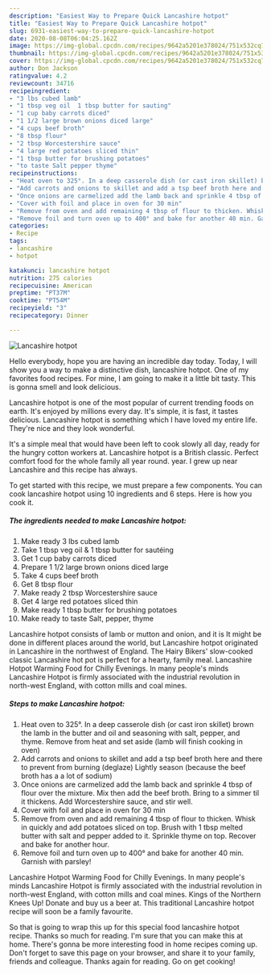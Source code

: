 ```yaml
---
description: "Easiest Way to Prepare Quick Lancashire hotpot"
title: "Easiest Way to Prepare Quick Lancashire hotpot"
slug: 6931-easiest-way-to-prepare-quick-lancashire-hotpot
date: 2020-08-08T06:04:25.162Z
image: https://img-global.cpcdn.com/recipes/9642a5201e378024/751x532cq70/lancashire-hotpot-recipe-main-photo.jpg
thumbnail: https://img-global.cpcdn.com/recipes/9642a5201e378024/751x532cq70/lancashire-hotpot-recipe-main-photo.jpg
cover: https://img-global.cpcdn.com/recipes/9642a5201e378024/751x532cq70/lancashire-hotpot-recipe-main-photo.jpg
author: Don Jackson
ratingvalue: 4.2
reviewcount: 34716
recipeingredient:
- "3 lbs cubed lamb"
- "1 tbsp veg oil  1 tbsp butter for sauting"
- "1 cup baby carrots diced"
- "1 1/2 large brown onions diced large"
- "4 cups beef broth"
- "8 tbsp flour"
- "2 tbsp Worcestershire sauce"
- "4 large red potatoes sliced thin"
- "1 tbsp butter for brushing potatoes"
- "to taste Salt pepper thyme"
recipeinstructions:
- "Heat oven to 325°. In a deep casserole dish (or cast iron skillet) brown the lamb in the butter and oil and seasoning with salt, pepper, and thyme. Remove from heat and set aside (lamb will finish cooking in oven)"
- "Add carrots and onions to skillet and add a tsp beef broth here and there to prevent from burning (deglaze) Lightly season (because the beef broth has a a lot of sodium)"
- "Once onions are carmelized add the lamb back and sprinkle 4 tbsp of flour over the mixture. Mix then add the beef broth. Bring to a simmer til it thickens. Add Worcestershire sauce, and stir well."
- "Cover with foil and place in oven for 30 min"
- "Remove from oven and add remaining 4 tbsp of flour to thicken. Whisk in quickly and add potatoes sliced on top. Brush with 1 tbsp melted butter with salt and pepper added to it. Sprinkle thyme on top. Recover and bake for another hour."
- "Remove foil and turn oven up to 400° and bake for another 40 min. Garnish with parsley!"
categories:
- Recipe
tags:
- lancashire
- hotpot

katakunci: lancashire hotpot 
nutrition: 275 calories
recipecuisine: American
preptime: "PT37M"
cooktime: "PT54M"
recipeyield: "3"
recipecategory: Dinner

---
```



![Lancashire hotpot](https://img-global.cpcdn.com/recipes/9642a5201e378024/751x532cq70/lancashire-hotpot-recipe-main-photo.jpg)

Hello everybody, hope you are having an incredible day today. Today, I will show you a way to make a distinctive dish, lancashire hotpot. One of my favorites food recipes. For mine, I am going to make it a little bit tasty. This is gonna smell and look delicious.

Lancashire hotpot is one of the most popular of current trending foods on earth. It's enjoyed by millions every day. It's simple, it is fast, it tastes delicious. Lancashire hotpot is something which I have loved my entire life. They're nice and they look wonderful.

It&#39;s a simple meal that would have been left to cook slowly all day, ready for the hungry cotton workers at. Lancashire hotpot is a British classic. Perfect comfort food for the whole family all year round. year. I grew up near Lancashire and this recipe has always.


To get started with this recipe, we must prepare a few components. You can cook lancashire hotpot using 10 ingredients and 6 steps. Here is how you cook it.

<!--inarticleads1-->

##### The ingredients needed to make Lancashire hotpot:

1. Make ready 3 lbs cubed lamb
1. Take 1 tbsp veg oil &amp; 1 tbsp butter for sautéing
1. Get 1 cup baby carrots diced
1. Prepare 1 1/2 large brown onions diced large
1. Take 4 cups beef broth
1. Get 8 tbsp flour
1. Make ready 2 tbsp Worcestershire sauce
1. Get 4 large red potatoes sliced thin
1. Make ready 1 tbsp butter for brushing potatoes
1. Make ready to taste Salt, pepper, thyme


Lancashire hotpot consists of lamb or mutton and onion, and it is It might be done in different places around the world, but Lancashire hotpot originated in Lancashire in the northwest of England. The Hairy Bikers&#39; slow-cooked classic Lancashire hot pot is perfect for a hearty, family meal. Lancashire Hotpot Warming Food for Chilly Evenings. In many people&#39;s minds Lancashire Hotpot is firmly associated with the industrial revolution in north-west England, with cotton mills and coal mines. 

<!--inarticleads2-->

##### Steps to make Lancashire hotpot:

1. Heat oven to 325°. In a deep casserole dish (or cast iron skillet) brown the lamb in the butter and oil and seasoning with salt, pepper, and thyme. Remove from heat and set aside (lamb will finish cooking in oven)
1. Add carrots and onions to skillet and add a tsp beef broth here and there to prevent from burning (deglaze) Lightly season (because the beef broth has a a lot of sodium)
1. Once onions are carmelized add the lamb back and sprinkle 4 tbsp of flour over the mixture. Mix then add the beef broth. Bring to a simmer til it thickens. Add Worcestershire sauce, and stir well.
1. Cover with foil and place in oven for 30 min
1. Remove from oven and add remaining 4 tbsp of flour to thicken. Whisk in quickly and add potatoes sliced on top. Brush with 1 tbsp melted butter with salt and pepper added to it. Sprinkle thyme on top. Recover and bake for another hour.
1. Remove foil and turn oven up to 400° and bake for another 40 min. Garnish with parsley!


Lancashire Hotpot Warming Food for Chilly Evenings. In many people&#39;s minds Lancashire Hotpot is firmly associated with the industrial revolution in north-west England, with cotton mills and coal mines. Kings of the Northern Knees Up! Donate and buy us a beer at. This traditional Lancashire hotpot recipe will soon be a family favourite. 

So that is going to wrap this up for this special food lancashire hotpot recipe. Thanks so much for reading. I'm sure that you can make this at home. There's gonna be more interesting food in home recipes coming up. Don't forget to save this page on your browser, and share it to your family, friends and colleague. Thanks again for reading. Go on get cooking!
